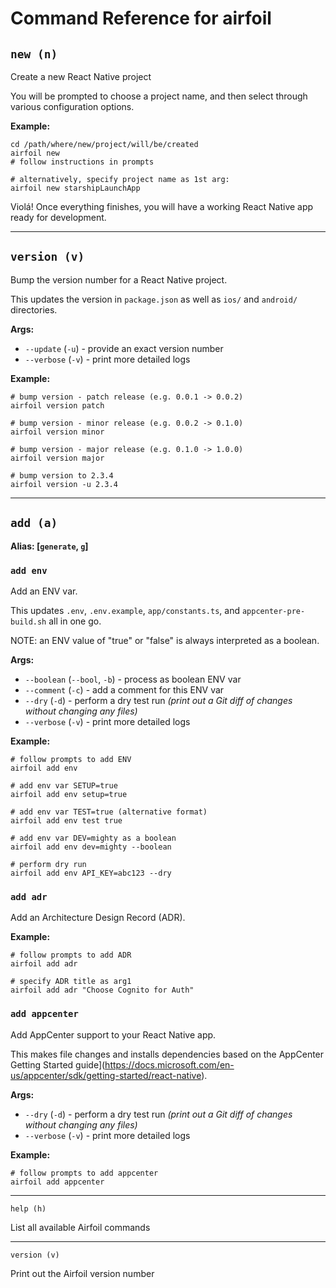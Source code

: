 # Command Reference for airfoil

## `new (n)`

Create a new React Native project

You will be prompted to choose a project name, and then select through
various configuration options.

**Example:**

```
cd /path/where/new/project/will/be/created
airfoil new
# follow instructions in prompts
```

```
# alternatively, specify project name as 1st arg:
airfoil new starshipLaunchApp
```

Violá! Once everything finishes, you will have a working React Native app ready for development.

---

## `version (v)`

Bump the version number for a React Native project.

This updates the version in `package.json` as well as `ios/` and `android/` directories.

**Args:**

- `--update` (`-u`) - provide an exact version number
- `--verbose` (`-v`) - print more detailed logs

**Example:**

```
# bump version - patch release (e.g. 0.0.1 -> 0.0.2)
airfoil version patch

# bump version - minor release (e.g. 0.0.2 -> 0.1.0)
airfoil version minor

# bump version - major release (e.g. 0.1.0 -> 1.0.0)
airfoil version major

# bump version to 2.3.4
airfoil version -u 2.3.4
```

---

## `add (a)`

**Alias: [`generate`, `g`]**

### `add env`

Add an ENV var.

This updates `.env`, `.env.example`, `app/constants.ts`, and `appcenter-pre-build.sh` all in one go.

NOTE: an ENV value of "true" or "false" is always interpreted as a boolean.

**Args:**

- `--boolean` (`--bool`, `-b`) - process as boolean ENV var
- `--comment` (`-c`) - add a comment for this ENV var
- `--dry` (`-d`) - perform a dry test run _(print out a Git diff of changes without changing any files)_
- `--verbose` (`-v`) - print more detailed logs

**Example:**

```
# follow prompts to add ENV
airfoil add env

# add env var SETUP=true
airfoil add env setup=true

# add env var TEST=true (alternative format)
airfoil add env test true

# add env var DEV=mighty as a boolean
airfoil add env dev=mighty --boolean

# perform dry run
airfoil add env API_KEY=abc123 --dry
```

### `add adr`

Add an Architecture Design Record (ADR).

**Example:**

```
# follow prompts to add ADR
airfoil add adr

# specify ADR title as arg1
airfoil add adr "Choose Cognito for Auth"

```

### `add appcenter`

Add AppCenter support to your React Native app.

This makes file changes and installs dependencies based on the AppCenter Getting Started guide](https://docs.microsoft.com/en-us/appcenter/sdk/getting-started/react-native).

**Args:**

- `--dry` (`-d`) - perform a dry test run _(print out a Git diff of changes without changing any files)_
- `--verbose` (`-v`) - print more detailed logs

**Example:**

```
# follow prompts to add appcenter
airfoil add appcenter

```

---

`help (h)`

List all available Airfoil commands

---

`version (v)`

Print out the Airfoil version number
